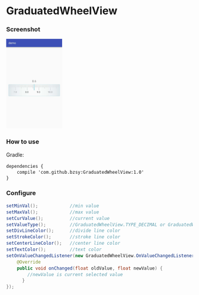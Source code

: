 # GraduatedWheelView

### Screenshot
<img src="https://raw.githubusercontent.com/bzsy/GraduatedWheelView/master/screenshot/screenshot.jpeg" width="30%" height="30%">

### How to use

Gradle:
```
dependencies {
    compile 'com.github.bzsy:GraduatedWheelView:1.0'
}
```

### Configure
```java
setMinVal();            //min value
setMaxVal();            //max value
setCurValue();          //current value
setValueType();         //GraduatedWheelView.TYPE_DECIMAL or GraduatedWheelView.TYPE_INTEGER
setDivLineColor();      //divide line color
setStrokeColor();       //stroke line color
setCenterLineColor();   //center line color
setTextColor();         //text color
setOnValueChangedListener(new GraduatedWheelView.OnValueChangedListener() {
    @Override
    public void onChanged(float oldValue, float newValue) {
        //newValue is current selected value
      }
});
```

